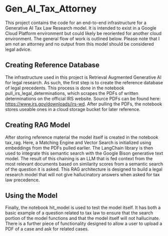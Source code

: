 # Gen_AI_Tax_Attorney

This project contains the code for an end-to-end infrastructure for a Generative AI Tax Law Research model. It is intended to exist in a Google Cloud Platform environment but could likely be reoriented for another cloud environment. The general flow of work is outlined below. Please note that I am not an attorney and no output from this model should be considered legal advice.

## Creating Reference Database

The infrastructure used in this project is Retrieval Augmented Generative AI for legal research. As such, the first step is to create the reference database of legal precedents. This process is done in the notebook pull_irs_legal_determinations, which scrapes the PDFs of written determinations on the official IRS website. Source PDFs can be found here: https://www.irs.gov/downloads/irs-wd. After pulling the PDFs, the notebook stores useable ones in a cloud storage bucket for later reference.

## Creating RAG Model

After storing reference material the model itself is created in the notebook tax_rag. Here, a Matching Engine and Vector Search is initialized using embeddings from the PDFs pulled earlier. The LangChain
library is then used to integrate this semantic search with the Google Bison generative text model. The result of this chaining is an LLM that is fed context from the most relevant documents based on similarity scores from a semantic search of the question it is asked. This RAG architecture is designed to build a legal research model that will not give hallucinatory answers when asked for tax law precedence.

## Using the Model

Finally, the notebook hit_model is used to test the model itself. It has both a basic example of a question related to tax law to ensure that the search portion of the model functions and that the model itself will not hallucinate. There is a further piece of functionality designed to allow a user to upload a PDF of a case and ask for related cases. 
